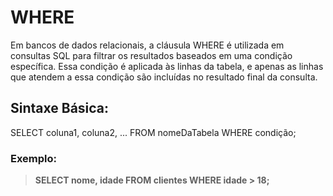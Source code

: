 # WHERE

Em bancos de dados relacionais, a cláusula WHERE é utilizada em consultas SQL para filtrar os resultados baseados em uma condição específica. Essa condição é aplicada às linhas da tabela, e apenas as linhas que atendem a essa condição são incluídas no resultado final da consulta.

## Sintaxe Básica:

SELECT coluna1, coluna2, ... FROM nomeDaTabela WHERE condição;

### Exemplo:

>**SELECT nome, idade FROM clientes WHERE idade > 18;**
